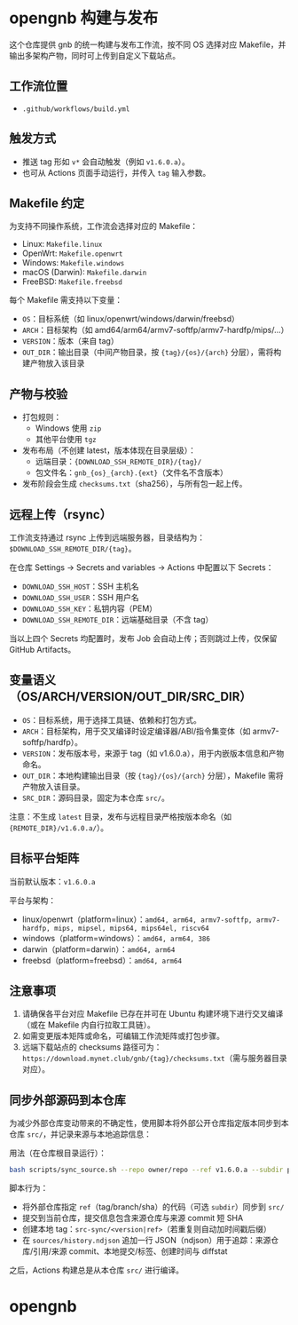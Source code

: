 opengnb 构建与发布
=================

这个仓库提供 gnb 的统一构建与发布工作流，按不同 OS 选择对应 Makefile，并输出多架构产物，同时可上传到自定义下载站点。

工作流位置
---------

- `.github/workflows/build.yml`

触发方式
------

- 推送 tag 形如 `v*` 会自动触发（例如 `v1.6.0.a`）。
- 也可从 Actions 页面手动运行，并传入 `tag` 输入参数。

Makefile 约定
-----------

为支持不同操作系统，工作流会选择对应的 Makefile：

- Linux: `Makefile.linux`
- OpenWrt: `Makefile.openwrt`
- Windows: `Makefile.windows`
- macOS (Darwin): `Makefile.darwin`
- FreeBSD: `Makefile.freebsd`

每个 Makefile 需支持以下变量：

- `OS`：目标系统（如 linux/openwrt/windows/darwin/freebsd）
- `ARCH`：目标架构（如 amd64/arm64/armv7-softfp/armv7-hardfp/mips/...）
- `VERSION`：版本（来自 tag）
- `OUT_DIR`：输出目录（中间产物目录，按 `{tag}/{os}/{arch}` 分层），需将构建产物放入该目录
  

产物与校验
--------

- 打包规则：
	- Windows 使用 `zip`
	- 其他平台使用 `tgz`
- 发布布局（不创建 latest，版本体现在目录层级）：
	- 远端目录：`{DOWNLOAD_SSH_REMOTE_DIR}/{tag}/`
	- 包文件名：`gnb_{os}_{arch}.{ext}`（文件名不含版本）
- 发布阶段会生成 `checksums.txt`（sha256），与所有包一起上传。

远程上传（rsync）
-------------

工作流支持通过 rsync 上传到远端服务器，目录结构为：`$DOWNLOAD_SSH_REMOTE_DIR/{tag}`。

在仓库 Settings → Secrets and variables → Actions 中配置以下 Secrets：

- `DOWNLOAD_SSH_HOST`：SSH 主机名
- `DOWNLOAD_SSH_USER`：SSH 用户名
- `DOWNLOAD_SSH_KEY`：私钥内容（PEM）
- `DOWNLOAD_SSH_REMOTE_DIR`：远端基础目录（不含 tag）

当以上四个 Secrets 均配置时，发布 Job 会自动上传；否则跳过上传，仅保留 GitHub Artifacts。

变量语义（OS/ARCH/VERSION/OUT_DIR/SRC_DIR）
------------------------------

- `OS`：目标系统，用于选择工具链、依赖和打包方式。
- `ARCH`：目标架构，用于交叉编译时设定编译器/ABI/指令集变体（如 armv7-softfp/hardfp）。
- `VERSION`：发布版本号，来源于 tag（如 v1.6.0.a），用于内嵌版本信息和产物命名。
- `OUT_DIR`：本地构建输出目录（按 `{tag}/{os}/{arch}` 分层），Makefile 需将产物放入该目录。
- `SRC_DIR`：源码目录，固定为本仓库 `src/`。

注意：不生成 `latest` 目录，发布与远程目录严格按版本命名（如 `{REMOTE_DIR}/v1.6.0.a/`）。

目标平台矩阵
--------

当前默认版本：`v1.6.0.a`

平台与架构：

- linux/openwrt（platform=linux）：`amd64, arm64, armv7-softfp, armv7-hardfp, mips, mipsel, mips64, mips64el, riscv64`
- windows（platform=windows）：`amd64, arm64, 386`
- darwin（platform=darwin）：`amd64, arm64`
- freebsd（platform=freebsd）：`amd64, arm64`

注意事项
-----

1. 请确保各平台对应 Makefile 已存在并可在 Ubuntu 构建环境下进行交叉编译（或在 Makefile 内自行拉取工具链）。
2. 如需变更版本矩阵或命名，可编辑工作流矩阵或打包步骤。
3. 远端下载站点的 checksums 路径可为：`https://download.mynet.club/gnb/{tag}/checksums.txt`（需与服务器目录对应）。

同步外部源码到本仓库
--------------

为减少外部仓库变动带来的不确定性，使用脚本将外部公开仓库指定版本同步到本仓库 `src/`，并记录来源与本地追踪信息：

用法（在仓库根目录运行）：

```bash
bash scripts/sync_source.sh --repo owner/repo --ref v1.6.0.a --subdir path/in/repo --version v1.6.0.a
```

脚本行为：
- 将外部仓库指定 `ref`（tag/branch/sha）的代码（可选 `subdir`）同步到 `src/`
- 提交到当前仓库，提交信息包含来源仓库与来源 commit 短 SHA
- 创建本地 tag：`src-sync/<version|ref>`（若重复则自动加时间戳后缀）
- 在 `sources/history.ndjson` 追加一行 JSON（ndjson）用于追踪：来源仓库/引用/来源 commit、本地提交/标签、创建时间与 diffstat

之后，Actions 构建总是从本仓库 `src/` 进行编译。
# opengnb